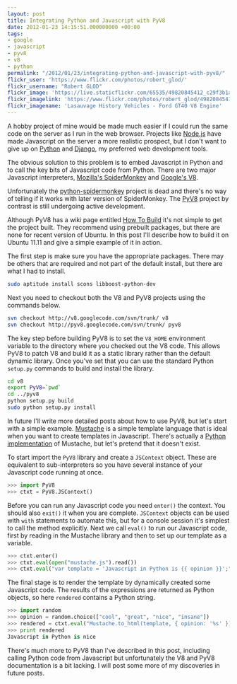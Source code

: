 ```yaml
---
layout: post
title: Integrating Python and Javascript with PyV8
date: 2012-01-23 14:15:51.000000000 +00:00
tags:
- google
- javascript
- pyv8
- v8
- python
permalink: "/2012/01/23/integrating-python-and-javascript-with-pyv8/"
flickr_user: 'https://www.flickr.com/photos/robert_glod/'
flickr_username: "Robert GLOD"
flickr_image: 'https://live.staticflickr.com/65535/49820845412_c29f3b1a1a_w.jpg'
flickr_imagelink: 'https://www.flickr.com/photos/robert_glod/49820845412/'
flickr_imagename: 'Lasauvage History Vehicles - Ford GT40 V8 Engine'
---
```

A hobby project of mine would be made much easier if I could run the same code on the server as I run in the
web browser. Projects like [Node.js](http://nodejs.org/) have made Javascript on the server a more
realistic prospect, but I don't want to give up on [Python](http://www.python.org/) and
[Django](http://www.djangoproject.com/), my preferred web development tools.

The obvious solution to this problem is to embed Javascript in Python and to call the key bits of Javascript
code from Python. There are two major Javascript interpreters,
[Mozilla's SpiderMonkey](https://developer.mozilla.org/en/SpiderMonkey) and
[Google's V8](http://code.google.com/p/v8/).

Unfortunately the [python-spidermonkey](http://code.google.com/p/python-spidermonkey/) project is
dead and there's no way of telling if it works with later version of SpiderMonkey. The
[PyV8](http://code.google.com/p/pyv8/updates/list) project by contrast is still undergoing active
development.

Although PyV8 has a wiki page entitled [How To
Build](http://code.google.com/p/pyv8/wiki/HowToBuild) it's not simple to get the project built. They recommend using prebuilt packages, but there are none
for recent version of Ubuntu. In this post I'll describe how to build it on Ubuntu 11.11 and give a simple
example of it in action.
<!--more-->

The first step is make sure you have the appropriate packages. There may be others that are required and not
part of the default install, but there are what I had to install.

```bash
sudo aptitude install scons libboost-python-dev
```

Next you need to checkout both the V8 and PyV8 projects using the commands below.

```bash
svn checkout http://v8.googlecode.com/svn/trunk/ v8
svn checkout http://pyv8.googlecode.com/svn/trunk/ pyv8
```

The key step before building PyV8 is to set the `V8_HOME` environment variable to the directory where
you checked out the V8 code. This allows PyV8 to patch V8 and build it as a static library rather than the
default dynamic library. Once you've set that you can use the standard Python `setup.py` commands to
build and install the library.

```bash
cd v8
export PyV8=`pwd`
cd ../pyv8
python setup.py build
sudo python setup.py install
```

In future I'll write more detailed posts about how to use PyV8, but let's start with a simple example.
[Mustache](http://mustache.github.com/) is a simple template language that is ideal when you want to
create templates in Javascript. There's actually a [Python
implementation](https://github.com/defunkt/pystache) of Mustache, but let's pretend that it doesn't exist.

To start import the `PyV8` library and create a `JSContext` object. These are equivalent to
sub-interpreters so you have several instance of your Javascript code running at once.

```python
>>> import PyV8
>>> ctxt = PyV8.JSContext()
```

Before you can run any Javascript code you need `enter()` the context. You should also `exit()`
it when you are complete. `JSContext` objects can be used with `with` statements to automate
this, but for a console session it's simplest to call the method explicitly. Next we call `eval()` to
run our Javascript code, first by reading in the Mustache library and then to set up our template as a
variable.

```python
>>> ctxt.enter()
>>> ctxt.eval(open("mustache.js").read())
>>> ctxt.eval("var template = 'Javascript in Python is {{ opinion }}';")
```

The final stage is to render the template by dynamically created some Javascript code. The results of the
expressions are returned as Python objects, so here `rendered` contains a Python string.

```python
>>> import random
>>> opinion = random.choice(["cool", "great", "nice", "insane"])
>>> rendered = ctxt.eval("Mustache.to_html(template, { opinion: '%s' })" % (opinion, ))
>>> print rendered
Javascript in Python is nice
```

There's much more to PyV8 than I've described in this post, including calling Python code from Javascript but
unfortunately the V8 and PyV8 documentation is a bit lacking. I will post some more of my discoveries in
future posts.
